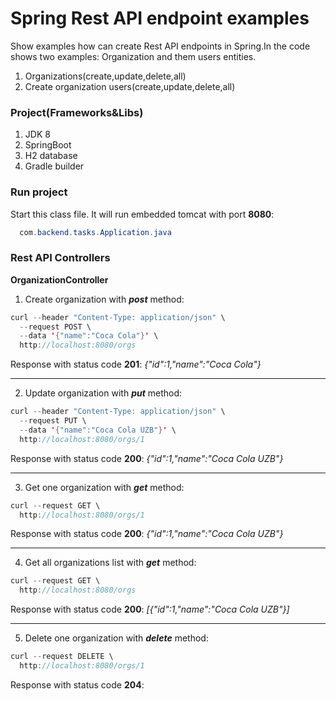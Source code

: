 # Spring Rest API endpoint examples
Show examples how can create Rest API endpoints in Spring.In the code shows two examples: Organization and them users entities. 
1. Organizations(create,update,delete,all) 
2. Create organization users(create,update,delete,all)
### Project(Frameworks&Libs)
1. JDK 8
2. SpringBoot
3. H2 database
4. Gradle builder
### Run project
  Start this class file. It will run embedded tomcat with port **8080**:
```java
  com.backend.tasks.Application.java
```
### Rest API Controllers
**OrganizationController**<br/>
1. Create organization with ***post*** method:
```java
curl --header "Content-Type: application/json" \
  --request POST \
  --data '{"name":"Coca Cola"}' \
  http://localhost:8080/orgs
```
Response with status code **201**: _{"id":1,"name":"Coca Cola"}_
<hr/>

2. Update organization with ***put*** method:
```java
curl --header "Content-Type: application/json" \
  --request PUT \
  --data '{"name":"Coca Cola UZB"}' \
  http://localhost:8080/orgs/1
```
Response with status code **200**: _{"id":1,"name":"Coca Cola UZB"}_
<hr/>

3. Get one organization with ***get*** method:
```java
curl --request GET \
  http://localhost:8080/orgs/1
```
Response with status code **200**: _{"id":1,"name":"Coca Cola UZB"}_
<hr/>

4. Get all organizations list with ***get*** method:
```java
curl --request GET \
  http://localhost:8080/orgs
```
Response with status code **200**: _[{"id":1,"name":"Coca Cola UZB"}]_
<hr/>

5. Delete one organization with ***delete*** method:
```java
curl --request DELETE \
  http://localhost:8080/orgs/1
```
Response with status code **204**:
